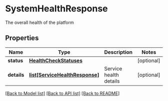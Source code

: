 # SystemHealthResponse

The overall health of the platform
## Properties
Name | Type | Description | Notes
------------ | ------------- | ------------- | -------------
**status** | [**HealthCheckStatuses**](HealthCheckStatuses.md) |  | [optional] 
**details** | [**list[ServiceHealthResponse]**](ServiceHealthResponse.md) | Service health details | [optional] 

[[Back to Model list]](../README.md#documentation-for-models) [[Back to API list]](../README.md#documentation-for-api-endpoints) [[Back to README]](../README.md)


